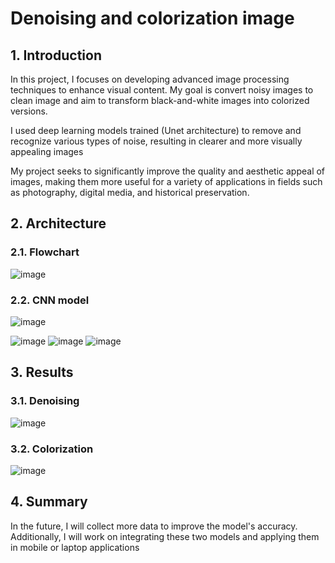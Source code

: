 # Denoising and colorization image
## 1. Introduction
In this project, I focuses on developing advanced image processing techniques to enhance visual content. My goal is convert noisy images to clean image and aim to transform black-and-white images into colorized versions.

I used deep learning models trained (Unet architecture) to remove and recognize various types of noise, resulting in clearer and more visually appealing images

My project seeks to significantly improve the quality and aesthetic appeal of images, making them more useful for a variety of applications in fields such as photography, digital media, and historical preservation.

## 2. Architecture
### 2.1. Flowchart
![image](https://github.com/user-attachments/assets/d23016c9-7970-4121-a5f1-9fb4b17dd405)

### 2.2. CNN model
![image](https://github.com/user-attachments/assets/32a0c109-906e-461e-a0cb-b3f54754b0cf)

![image](https://github.com/user-attachments/assets/fb15eee3-2ebd-4d8a-8f00-28d417a291e4)
![image](https://github.com/user-attachments/assets/8c96a25e-1ac9-46a8-b5cf-af04cbc004ff)
![image](https://github.com/user-attachments/assets/1b49572d-f779-464a-ad04-c47b21cbd966)

## 3. Results 
### 3.1. Denoising
![image](https://github.com/user-attachments/assets/69857a50-66f5-4aa1-b972-d1b860026695)

### 3.2. Colorization
![image](https://github.com/user-attachments/assets/7a0cda2c-7264-4c22-9027-b80d6fcc646d)

## 4. Summary
In the future, I will collect more data to improve the model's accuracy. Additionally, I will work on integrating these two models and applying them in mobile or laptop applications




